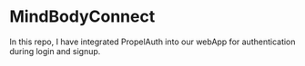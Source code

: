 # MindBodyConnect

In this repo, I have integrated PropelAuth into our webApp for authentication during login and signup.
